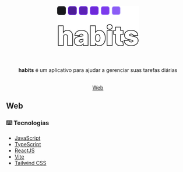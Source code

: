 <h1 align="center">
  <img src="logo.png" />
</h1>

<br />

<p align="center"><strong>habits</strong> é um aplicativo para ajudar a gerenciar suas tarefas diárias</p>

<br />

<div align="center">
  <a href="#web">Web</a>
</div>

## Web

### ⌨️ Tecnologias
- [JavaScript](https://www.javascript.com)
- [TypeScript](https://www.typescriptlang.org)
- [ReactJS](https://reactjs.org)
- [Vite](https://vitejs.dev)
- [Tailwind CSS](https://tailwindcss.com)

<br />
